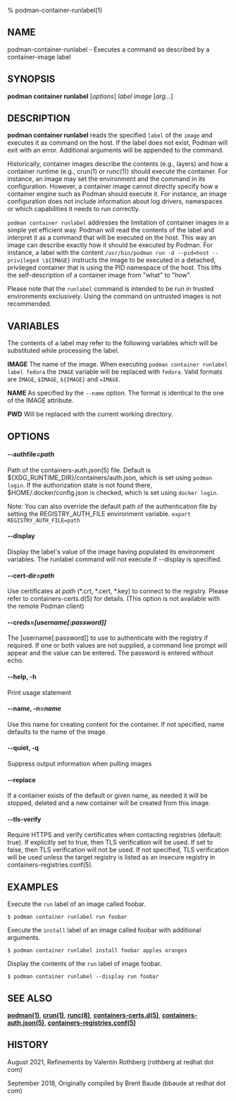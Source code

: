 % podman-container-runlabel(1)

## NAME
podman-container-runlabel - Executes a command as described by a container-image label

## SYNOPSIS
**podman container runlabel** [*options*] *label* *image* [*arg...*]

## DESCRIPTION
**podman container runlabel** reads the specified `label` of the `image` and executes it as command on the host.  If the label does not exist, Podman will exit with an error.  Additional arguments will be appended to the command.

Historically, container images describe the contents (e.g., layers) and how a container runtime (e.g., crun(1) or runc(1)) should execute the container.  For instance, an image may set the environment and the command in its configuration.  However, a container image cannot directly specify how a container engine such as Podman should execute it.  For instance, an image configuration does not include information about log drivers, namespaces or which capabilities it needs to run correctly.

`podman container runlabel` addresses the limitation of container images in a simple yet efficient way.  Podman will read the contents of the label and interpret it as a command that will be executed on the host.  This way an image can describe exactly how it should be executed by Podman.  For instance, a label with the content `/usr/bin/podman run -d --pid=host --privileged \${IMAGE}` instructs the image to be executed in a detached, privileged container that is using the PID namespace of the host.  This lifts the self-description of a container image from "what" to "how".

Please note that the `runlabel` command is intended to be run in trusted environments exclusively.  Using the command on untrusted images is not recommended.

## VARIABLES

The contents of a label may refer to the following variables which will be substituted while processing the label.

**IMAGE**
The name of the image.  When executing `podman container runlabel label fedora` the `IMAGE` variable will be replaced with `fedora`.  Valid formats are `IMAGE`, `$IMAGE`, `${IMAGE}` and `=IMAGE`.

**NAME**
As specified by the `--name` option.  The format is identical to the one of the IMAGE attribute.

**PWD**
Will be replaced with the current working directory.

## OPTIONS
#### **--authfile**=*path*

Path of the containers-auth.json(5) file. Default is ${XDG\_RUNTIME\_DIR}/containers/auth.json, which is set using `podman login`.  If the authorization state is not found there, $HOME/.docker/config.json is checked, which is set using `docker login`.

Note: You can also override the default path of the authentication file by setting the REGISTRY\_AUTH\_FILE environment variable. `export REGISTRY_AUTH_FILE=path`

#### **--display**

Display the label's value of the image having populated its environment variables.  The runlabel command will not execute if --display is specified.

#### **--cert-dir**=*path*

Use certificates at *path* (\*.crt, \*.cert, \*.key) to connect to the registry.  Please refer to containers-certs.d(5) for details. (This option is not available with the remote Podman client)

#### **--creds**=*[username[:password]]*

The [username[:password]] to use to authenticate with the registry if required.  If one or both values are not supplied, a command line prompt will appear and the value can be entered.  The password is entered without echo.

#### **--help**, **-h**
Print usage statement

#### **--name**, **-n**=*name*

Use this name for creating content for the container.  If not specified, name defaults to the name of the image.

#### **--quiet**, **-q**

Suppress output information when pulling images

#### **--replace**

If a container exists of the default or given name, as needed it will be stopped, deleted and a new container will be created from this image.

#### **--tls-verify**

Require HTTPS and verify certificates when contacting registries (default: true). If explicitly set to true, then TLS verification will be used. If set to false, then TLS verification will not be used. If not specified, TLS verification will be used unless the target registry is listed as an insecure registry in containers-registries.conf(5).

## EXAMPLES

Execute the `run` label of an image called foobar.
```
$ podman container runlabel run foobar
```

Execute the `install` label of an image called foobar with additional arguments.
```
$ podman container runlabel install foobar apples oranges
```

Display the contents of the `run` label of image foobar.
```
$ podman container runlabel --display run foobar
```

## SEE ALSO
**[podman(1)](podman.1.md)**, **[crun(1)](https://github.com/containers/crun/tree/main/crun.1.md)**, **[runc(8)](https://github.com/opencontainers/runc/blob/master/man/runc.8.md)**, **[containers-certs.d(5)](https://github.com/containers/image/blob/main/docs/containers-certs.d.5.md)**, **[containers-auth.json(5)](https://github.com/containers/image/blob/main/docs/containers-auth.json.5.md)**, **[containers-registries.conf(5)](https://github.com/containers/image/blob/main/docs/containers-registries.conf.5.md)**

## HISTORY
August 2021, Refinements by Valentin Rothberg (rothberg at redhat dot com)

September 2018, Originally compiled by Brent Baude (bbaude at redhat dot com)
